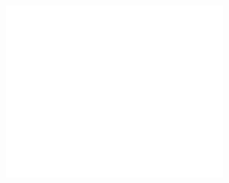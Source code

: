 <div align="center">
	<br>
	<a href="javascript:alert('hey')">
		<img src="header.svg" width="800" height="400">
	</a>
	<br>
</div>
